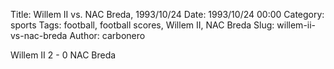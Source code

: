 Title: Willem II vs. NAC Breda, 1993/10/24
Date: 1993/10/24 00:00
Category: sports
Tags: football, football scores, Willem II, NAC Breda
Slug: willem-ii-vs-nac-breda
Author: carbonero


Willem II 2 - 0 NAC Breda
